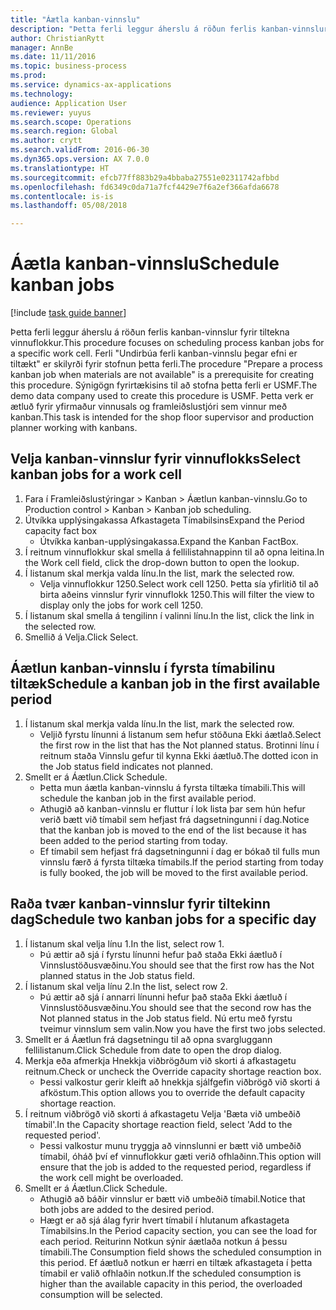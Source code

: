 ```yaml
--- 
title: "Áætla kanban-vinnslu"
description: "Þetta ferli leggur áherslu á röðun ferlis kanban-vinnslur fyrir tiltekna vinnuflokkur."
author: ChristianRytt
manager: AnnBe
ms.date: 11/11/2016
ms.topic: business-process
ms.prod: 
ms.service: dynamics-ax-applications
ms.technology: 
audience: Application User
ms.reviewer: yuyus
ms.search.scope: Operations
ms.search.region: Global
ms.author: crytt
ms.search.validFrom: 2016-06-30
ms.dyn365.ops.version: AX 7.0.0
ms.translationtype: HT
ms.sourcegitcommit: efcb77ff883b29a4bbaba27551e02311742afbbd
ms.openlocfilehash: fd6349c0da71a7fcf4429e7f6a2ef366afda6678
ms.contentlocale: is-is
ms.lasthandoff: 05/08/2018

---
```

# <a name="schedule-kanban-jobs"></a><span data-ttu-id="9195c-103">Áætla kanban-vinnslu</span><span class="sxs-lookup"><span data-stu-id="9195c-103">Schedule kanban jobs</span></span>

[!include [task guide banner](../../includes/task-guide-banner.md)]

<span data-ttu-id="9195c-104">Þetta ferli leggur áherslu á röðun ferlis kanban-vinnslur fyrir tiltekna vinnuflokkur.</span><span class="sxs-lookup"><span data-stu-id="9195c-104">This procedure focuses on scheduling process kanban jobs for a specific work cell.</span></span> <span data-ttu-id="9195c-105">Ferli "Undirbúa ferli kanban-vinnslu þegar efni er tiltækt" er skilyrði fyrir stofnun þetta ferli.</span><span class="sxs-lookup"><span data-stu-id="9195c-105">The procedure "Prepare a process kanban job when materials are not available" is a prerequisite for creating this procedure.</span></span> <span data-ttu-id="9195c-106">Sýnigögn fyrirtækisins til að stofna þetta ferli er USMF.</span><span class="sxs-lookup"><span data-stu-id="9195c-106">The demo data company used to create this procedure is USMF.</span></span> <span data-ttu-id="9195c-107">Þetta verk er ætluð fyrir yfirmaður vinnusals og framleiðslustjóri sem vinnur með kanban.</span><span class="sxs-lookup"><span data-stu-id="9195c-107">This task is intended for the shop floor supervisor and production planner working with kanbans.</span></span>


## <a name="select-kanban-jobs-for-a-work-cell"></a><span data-ttu-id="9195c-108">Velja kanban-vinnslur fyrir vinnuflokks</span><span class="sxs-lookup"><span data-stu-id="9195c-108">Select kanban jobs for a work cell</span></span>
1. <span data-ttu-id="9195c-109">Fara í Framleiðslustýringar > Kanban > Áætlun kanban-vinnslu.</span><span class="sxs-lookup"><span data-stu-id="9195c-109">Go to Production control > Kanban > Kanban job scheduling.</span></span>
2. <span data-ttu-id="9195c-110">Útvíkka upplýsingakassa Afkastageta Tímabilsins</span><span class="sxs-lookup"><span data-stu-id="9195c-110">Expand the Period capacity fact box</span></span>
    * <span data-ttu-id="9195c-111">Útvíkka kanban-upplýsingakassa.</span><span class="sxs-lookup"><span data-stu-id="9195c-111">Expand the Kanban FactBox.</span></span>  
3. <span data-ttu-id="9195c-112">Í reitnum vinnuflokkur skal smella á fellilistahnappinn til að opna leitina.</span><span class="sxs-lookup"><span data-stu-id="9195c-112">In the Work cell field, click the drop-down button to open the lookup.</span></span>
4. <span data-ttu-id="9195c-113">Í listanum skal merkja valda línu.</span><span class="sxs-lookup"><span data-stu-id="9195c-113">In the list, mark the selected row.</span></span>
    * <span data-ttu-id="9195c-114">Velja vinnuflokkur 1250.</span><span class="sxs-lookup"><span data-stu-id="9195c-114">Select work cell 1250.</span></span> <span data-ttu-id="9195c-115">Þetta sía yfirlitið til að birta aðeins vinnslur fyrir vinnuflokk 1250.</span><span class="sxs-lookup"><span data-stu-id="9195c-115">This will filter the view to display only the jobs for work cell 1250.</span></span>  
5. <span data-ttu-id="9195c-116">Í listanum skal smella á tengilinn í valinni línu.</span><span class="sxs-lookup"><span data-stu-id="9195c-116">In the list, click the link in the selected row.</span></span>
6. <span data-ttu-id="9195c-117">Smellið á Velja.</span><span class="sxs-lookup"><span data-stu-id="9195c-117">Click Select.</span></span>

## <a name="schedule-a-kanban-job-in-the-first-available-period"></a><span data-ttu-id="9195c-118">Áætlun kanban-vinnslu í fyrsta tímabilinu tiltæk</span><span class="sxs-lookup"><span data-stu-id="9195c-118">Schedule a kanban job in the first available period</span></span>
1. <span data-ttu-id="9195c-119">Í listanum skal merkja valda línu.</span><span class="sxs-lookup"><span data-stu-id="9195c-119">In the list, mark the selected row.</span></span>
    * <span data-ttu-id="9195c-120">Veljið fyrstu línunni á listanum sem hefur stöðuna Ekki áætlað.</span><span class="sxs-lookup"><span data-stu-id="9195c-120">Select the first row in the list that has the Not planned status.</span></span> <span data-ttu-id="9195c-121">Brotinni línu í reitnum staða Vinnslu gefur til kynna Ekki áætluð.</span><span class="sxs-lookup"><span data-stu-id="9195c-121">The dotted icon in the Job status field indicates not planned.</span></span>  
2. <span data-ttu-id="9195c-122">Smellt er á Áætlun.</span><span class="sxs-lookup"><span data-stu-id="9195c-122">Click Schedule.</span></span>
    * <span data-ttu-id="9195c-123">Þetta mun áætla kanban-vinnslu á fyrsta tiltæka tímabili.</span><span class="sxs-lookup"><span data-stu-id="9195c-123">This will schedule the kanban job in the first available period.</span></span>  
    * <span data-ttu-id="9195c-124">Athugið að kanban-vinnslu er fluttur í lok lista þar sem hún hefur verið bætt við tímabil sem hefjast frá dagsetningunni í dag.</span><span class="sxs-lookup"><span data-stu-id="9195c-124">Notice that the kanban job is moved to the end of the list because it has been added to the period starting from today.</span></span>  
    * <span data-ttu-id="9195c-125">Ef tímabil sem hefjast frá dagsetningunni í dag er bókað til fulls mun vinnslu færð á fyrsta tiltæka tímabils.</span><span class="sxs-lookup"><span data-stu-id="9195c-125">If the period starting from today is fully booked, the job will be moved to the first available period.</span></span>  

## <a name="schedule-two-kanban-jobs-for-a-specific-day"></a><span data-ttu-id="9195c-126">Raða tvær kanban-vinnslur fyrir tiltekinn dag</span><span class="sxs-lookup"><span data-stu-id="9195c-126">Schedule two kanban jobs for a specific day</span></span>
1. <span data-ttu-id="9195c-127">Í listanum skal velja línu 1.</span><span class="sxs-lookup"><span data-stu-id="9195c-127">In the list, select row 1.</span></span>
    * <span data-ttu-id="9195c-128">Þú ættir að sjá í fyrstu línunni hefur það staða Ekki áætluð í Vinnslustöðusvæðinu.</span><span class="sxs-lookup"><span data-stu-id="9195c-128">You should see that the first row has the Not planned status in the Job status field.</span></span>  
2. <span data-ttu-id="9195c-129">Í listanum skal velja línu 2.</span><span class="sxs-lookup"><span data-stu-id="9195c-129">In the list, select row 2.</span></span>
    * <span data-ttu-id="9195c-130">Þú ættir að sjá í annarri línunni hefur það staða Ekki áætluð í Vinnslustöðusvæðinu.</span><span class="sxs-lookup"><span data-stu-id="9195c-130">You should see that the second row has the Not planned status in the Job status field.</span></span> <span data-ttu-id="9195c-131">Nú ertu með fyrstu tveimur vinnslum sem valin.</span><span class="sxs-lookup"><span data-stu-id="9195c-131">Now you have the first two jobs selected.</span></span>  
3. <span data-ttu-id="9195c-132">Smellt er á Áætlun frá dagsetningu til að opna svargluggann fellilistanum.</span><span class="sxs-lookup"><span data-stu-id="9195c-132">Click Schedule from date to open the drop dialog.</span></span>
4. <span data-ttu-id="9195c-133">Merkja eða afmerkja Hnekkja viðbrögðum við skorti á afkastagetu reitnum.</span><span class="sxs-lookup"><span data-stu-id="9195c-133">Check or uncheck the Override capacity shortage reaction box.</span></span>
    * <span data-ttu-id="9195c-134">Þessi valkostur gerir kleift að hnekkja sjálfgefin viðbrögð við skorti á afköstum.</span><span class="sxs-lookup"><span data-stu-id="9195c-134">This option allows you to override the default capacity shortage reaction.</span></span>  
5. <span data-ttu-id="9195c-135">Í reitnum viðbrögð við skorti á afkastagetu Velja 'Bæta við umbeðið tímabil'.</span><span class="sxs-lookup"><span data-stu-id="9195c-135">In the Capacity shortage reaction field, select 'Add to the requested period'.</span></span>
    * <span data-ttu-id="9195c-136">Þessi valkostur munu tryggja að vinnslunni er bætt við umbeðið tímabil, óháð því ef vinnuflokkur gæti verið ofhlaðinn.</span><span class="sxs-lookup"><span data-stu-id="9195c-136">This option will ensure that the job is added to the requested period, regardless if the work cell might be overloaded.</span></span>  
6. <span data-ttu-id="9195c-137">Smellt er á Áætlun.</span><span class="sxs-lookup"><span data-stu-id="9195c-137">Click Schedule.</span></span>
    * <span data-ttu-id="9195c-138">Athugið að báðir vinnslur er bætt við umbeðið tímabil.</span><span class="sxs-lookup"><span data-stu-id="9195c-138">Notice that both jobs are added to the desired period.</span></span>  
    * <span data-ttu-id="9195c-139">Hægt er að sjá álag fyrir hvert tímabil í hlutanum afkastageta Tímabilsins.</span><span class="sxs-lookup"><span data-stu-id="9195c-139">In the Period capacity section, you can see the load for each period.</span></span> <span data-ttu-id="9195c-140">Reiturinn Notkun sýnir áætlaða notkun á þessu tímabili.</span><span class="sxs-lookup"><span data-stu-id="9195c-140">The Consumption field shows the scheduled consumption in this period.</span></span> <span data-ttu-id="9195c-141">Ef áætluð notkun er hærri en tiltæk afkastageta í þetta tímabil er valið ofhlaðin notkun.</span><span class="sxs-lookup"><span data-stu-id="9195c-141">If the scheduled consumption is higher than the available capacity in this period, the overloaded consumption will be selected.</span></span>  



